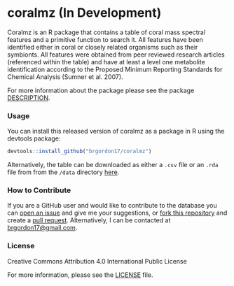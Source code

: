 
<!-- README.md is generated from README.Rmd. Please edit that file -->

# coralmz (In Development)

Coralmz is an R package that contains a table of coral mass spectral
features and a primitive function to search it. All features have been
identified either in coral or closely related organisms such as their
symbionts. All features were obtained from peer reviewed research
articles (referenced within the table) and have at least a level one
metabolite identification according to the Proposed Minimum Reporting
Standards for Chemical Analysis (Sumner et al. 2007).

For more information about the package please see the package
[DESCRIPTION](DESCRIPTION).

### Usage

You can install this released version of coralmz as a package in R using
the devtools package:

``` r
devtools::install_github("brgordon17/coralmz")
```

Alternatively, the table can be downloaded as either a `.csv` file or an
`.rda` file from from the `/data` directory [here](/data).

### How to Contribute

If you are a GitHub user and would like to contribute to the database
you can [open an
issue](https://help.github.com/en/articles/creating-an-issue) and give
me your suggestions, or [fork this
repository](https://help.github.com/en/articles/fork-a-repo) and create
a [pull
request](https://help.github.com/en/articles/creating-a-pull-request).
Alternatively, I can be contacted at <brgordon17@gmail.com>.

### License

Creative Commons Attribution 4.0 International Public License

For more information, please see the [LICENSE](LICENSE.md) file.
